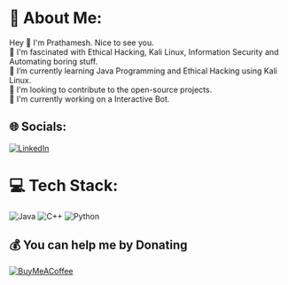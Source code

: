 # 💫 About Me:
Hey 👋 I'm Prathamesh. Nice to see you.<br>🧐 I'm fascinated with Ethical Hacking, Kali Linux, Information Security and Automating boring stuff.<br>🌱 I’m currently learning Java Programming and Ethical Hacking using Kali Linux.<br>👯 I'm looking to contribute to the open-source projects.<br>🔭 I'm currently working on a Interactive Bot.

## 🌐 Socials:
[![LinkedIn](https://img.shields.io/badge/LinkedIn-%230077B5.svg?logo=linkedin&logoColor=white)](https://linkedin.com/in/linkedin.com/in/prathamesh-jagtap-a41933145) 

# 💻 Tech Stack:
![Java](https://img.shields.io/badge/java-%23ED8B00.svg?style=for-the-badge&logo=java&logoColor=white) ![C++](https://img.shields.io/badge/c++-%2300599C.svg?style=for-the-badge&logo=c%2B%2B&logoColor=white) ![Python](https://img.shields.io/badge/python-3670A0?style=for-the-badge&logo=python&logoColor=ffdd54) 

  ## 💰 You can help me by Donating
  [![BuyMeACoffee](https://img.shields.io/badge/Buy%20Me%20a%20Coffee-ffdd00?style=for-the-badge&logo=buy-me-a-coffee&logoColor=black)](https://buymeacoffee.com/buymeacoffee.com/lifewithcode) 

  <!-- Proudly created with GPRM ( https://gprm.itsvg.in ) -->
  
